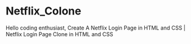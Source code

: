 # Netflix_Colone
Hello coding enthusiast,  Create A Netflix Login Page in HTML and CSS | Netflix Login Page Clone in HTML and CSS
